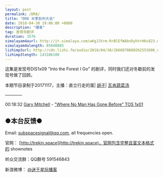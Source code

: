 ```yaml
---
layout: post
permalink: /DR8/
title: "DR8 半季批判大会"
date: 2018-04-30 19:06:00 +0800
description: "播客"
tag: 发现号剧评
duration: 3576
ximalayam4aurl: http://jt.ximalaya.com/wKgJJVrm-RrBlEfWAbnDyhVrH6s823.m4a?channel=rss&amp;album_id=3135361&amp;track_id=85737397&amp;uid=6418191&amp;jt=http://audio.xmcdn.com/group18/M0B/0A/BD/wKgJJVrm-RrBlEfWAbnDyhVrH6s823.m4a
ximalayam4alength: 85840885
lizhimp3url: http://cdn.lizhi.fm/audio/2018/04/30/2666870880262553606_ud.mp3
lizhimp3length: 143106100
---   
```


这集是发现号DIS1x09 &quot;Into the Forest I Go&quot; 的剧评，同时我们还对冬歇前的发现号做了回顾。

本期节目录制于20171117，主播：直立行走的蛋\| [胡子](https://weibo.com/p/1005051764117203)\| [瓦肯蔬菜汤](http://weibo.com/u/5013547255)

————

00:18:32 [Gary Mitchell](http://memory-alpha.wikia.com/wiki/Gary_Mitchell) - [&quot;Where No Man Has Gone Before&quot; TOS 1x01](http://memory-alpha.wikia.com/wiki/Where_No_Man_Has_Gone_Before_(episode))

## ●本台反馈●

Email: [subspacesignal@qq.com](mailto:subspacesignal@qq.com), all frequencies open.

官网： [http://trekin.space](http://trekin.space)，官网包含完整且富文本格式的 shownotes

听众交流群：QQ群号 591546843

新浪微博： [@迷于星际播客](http://weibo.com/lostinst)
